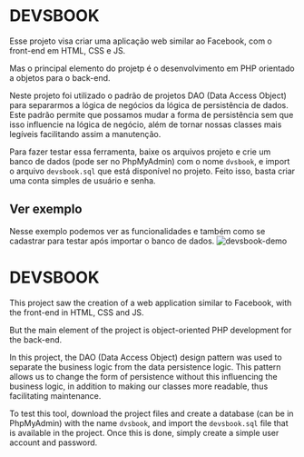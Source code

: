 # DEVSBOOK

Esse projeto visa criar uma aplicação web similar ao Facebook, com o front-end em HTML, CSS e JS.

Mas o principal elemento do projetp é o desenvolvimento em PHP orientado a objetos para o back-end.

Neste projeto foi utilizado o padrão de projetos DAO (Data Access Object) para separarmos a lógica de negócios da lógica de persistência de dados. Este padrão permite que possamos mudar a forma de persistência sem que isso influencie na lógica de negócio, além de tornar nossas classes mais legíveis facilitando assim a manutenção.

Para fazer testar essa ferramenta, baixe os arquivos projeto e crie um banco de dados (pode ser no PhpMyAdmin) com o nome `dvsbook`, e import o arquivo `devsbook.sql` que está disponível no projeto. Feito isso, basta criar uma conta simples de usuário e senha. 

## Ver exemplo
Nesse exemplo podemos ver as funcionalidades e também como se cadastrar para testar após importar o banco de dados.
![devsbook-demo](https://github.com/michelam90/devsbook_oo/assets/121909327/6a3b9ee1-356c-46d3-81df-f4960378e400)


# DEVSBOOK
This project saw the creation of a web application similar to Facebook, with the front-end in HTML, CSS and JS.

But the main element of the project is object-oriented PHP development for the back-end.

In this project, the DAO (Data Access Object) design pattern was used to separate the business logic from the data persistence logic. This pattern allows us to change the form of persistence without this influencing the business logic, in addition to making our classes more readable, thus facilitating maintenance.

To test this tool, download the project files and create a database (can be in PhpMyAdmin) with the name `dvsbook`, and import the `devsbook.sql` file that is available in the project. Once this is done, simply create a simple user account and password.
